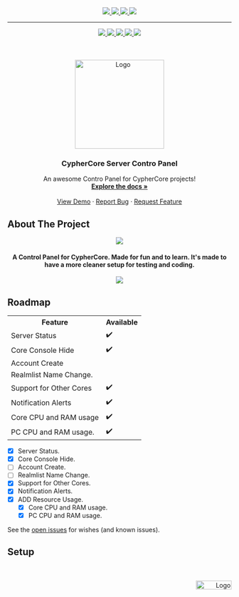 <div id="top"></div>

<div align="center">
  
  <a href="https://github.com/fIyingPhoenix/CypherCore-Server-Addons/graphs/contributors">
    <img src="https://img.shields.io/github/contributors/fIyingPhoenix/CypherCore-Server-Addons.svg?style=for-the-badge" >
  </a> 
  <a href="https://github.com/fIyingPhoenix/CypherCore-Server-Addons/graphs/forks">
    <img src="https://img.shields.io/github/forks/fIyingPhoenix/CypherCore-Server-Addons.svg?style=for-the-badge" >
  </a> 
  <a href="https://github.com/fIyingPhoenix/CypherCore-Server-Addons/graphs/members">
    <img src="https://img.shields.io/github/stars/fIyingPhoenix/CypherCore-Server-Addons.svg?style=for-the-badge" >
  </a> 
  <a href="https://github.com/fIyingPhoenix/CypherCore-Server-Addons/issues">
    <img src="https://img.shields.io/github/issues/fIyingPhoenix/CypherCore-Server-Addons.svg?style=for-the-badge" >
  </a> 
  
</div>

----

<div align="center">
  <a href="#About"title="ABOUT THE PROJECT">
    <img src="https://user-images.githubusercontent.com/81469821/144743715-bcecee33-a77a-4fb0-b6ed-028a4cb3c4e9.png" >
  </a> 
  <a href="#Roadmap"title="ROADMAP">
    <img src="https://user-images.githubusercontent.com/81469821/144743716-30c72426-73e2-42b9-95f0-95917502bae8.png" >
  </a> 
  <a href="#Setup"title="SETUP">
    <img src="https://user-images.githubusercontent.com/81469821/144743717-8ba5a67e-6a2e-4710-978f-395ae817afe3.png" >
  </a> 
    <a href="https://github.com/CypherCore/CypherCore"title="CYPHER CORE SERVER REPO">
    <img src="https://user-images.githubusercontent.com/81469821/144743719-4622c32d-b6c2-45ee-b5d3-91636bc27f25.png" >
  </a> 
  <a href="https://github.com/fIyingPhoenix/CypherCore-Server-Addons/raw/main/CypherCore%20Server%20Control%20Panel/bin/Publish/CypherCore%20Server%20Control%20Panel.exe"title="DOWNLOAD">
    <img src="https://user-images.githubusercontent.com/81469821/144743720-7b72dbd2-3807-45ed-b6e2-a58c6159318a.png" >
  </a> 
  <br />
  <br />
  <br />
  <br />
 </div>

<div align="center">

  <a href="https://github.com/othneildrew/Best-README-Template">
    <img src="https://user-images.githubusercontent.com/81469821/144727879-3713f924-9922-4c9b-921b-1e47a79adea1.png" alt="Logo" width="200" height="200">
  </a>

  <h3 align="center">CypherCore Server Contro Panel</h3>

  <p align="center">
    An awesome Contro Panel for CypherCore projects!
    <br />
    <a href="https://github.com/fIyingPhoenix/CypherCore-Server-Addons/"><strong>Explore the docs »</strong></a>
    <br />
    <br />
    <a href="https://github.com/fIyingPhoenix/CypherCore-Server-Addons">View Demo</a>
    ·
    <a href="https://github.com/fIyingPhoenix/CypherCore-Server-Addons/issues">Report Bug</a>
    ·
    <a href="https://github.com/fIyingPhoenix/CypherCore-Server-Addons/issues">Request Feature</a>
  </p>
</div>


<div id="About"></div>

## About The Project

<div align="center">
   <img src="https://user-images.githubusercontent.com/81469821/145727908-8e8845b7-38a4-4cd7-b542-a0d4540696e7.png"> 
   <h4 align="center"> A Control Panel for CypherCore. Made for fun and to learn. It's made to have a more cleaner setup for testing and coding. </h4>
   <img src="https://user-images.githubusercontent.com/81469821/145727941-cf4451f5-39dc-486f-9d90-4dc7936d0fba.png"> 

</div>

<div id="Roadmap"></div>

## Roadmap

<div align="center">
<table style="width:100%">
  <tr>
    <th>Feature</th>
    <th>Available</th>
  </tr>
  <tr>
    <td>Server Status</td>
    <td>✔️</td>
  </tr>
  <tr>
    <td>Core Console Hide</td>
    <td>✔️</td>
  </tr>
  <tr>
    <td>Account Create</td>
    <td></td>
  </tr>
  <tr>
    <td>Realmlist Name Change.</td>
    <td></td>
  </tr>
  <tr>
    <td>Support for Other Cores</td>
    <td>✔️</td>
  </tr>
  <tr>
    <td>Notification Alerts</td>
    <td>✔️</td>
  </tr>
  <tr>
    <td>Core CPU and RAM usage</td>
    <td>✔️</td>
  </tr>
    <tr>
    <td>PC CPU and RAM usage.</td>
    <td>✔️</td>
  </tr>
</table>
</div>

- [x] Server Status.
- [x] Core Console Hide.
- [ ] Account Create.
- [ ] Realmlist Name Change.
- [X] Support for Other Cores.
- [X] Notification Alerts.
- [X] ADD Resource Usage.
    - [x] Core CPU and RAM usage.
    - [x] PC CPU and RAM usage.

See the [open issues](https://github.com/othneildrew/Best-README-Template/issues) for wishes  (and known issues).

<div id="Setup"></div>

<div id="Setup"></div>

## Setup

<br />
<br />

<div align="right">
  <a href="#top"title="BACK TO TOP">
    <img src="https://user-images.githubusercontent.com/81469821/144744079-114c852a-56b1-4fe2-a668-3df2140a6cf7.png" alt="Logo" width="80" height="20">
  </a>
</div>
<br />
